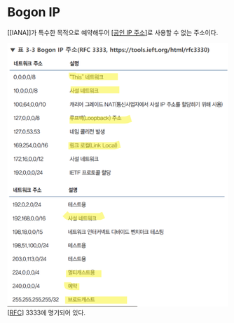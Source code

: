 # Bogon IP

[[IANA]]가 특수한 목적으로 예약해두어 [[공인 IP 주소]]로 사용할 수 없는 주소이다.  

![Bogon IP 주소](../attachments/2022-09-16-16-56-59.png)
[[RFC]] 3333에 명기되어 있다.

[//begin]: # "Autogenerated link references for markdown compatibility"
[공인 IP 주소]: <공인 IP 주소> "공인 IP 주소"
[RFC]: RFC "RFC"
[//end]: # "Autogenerated link references"
